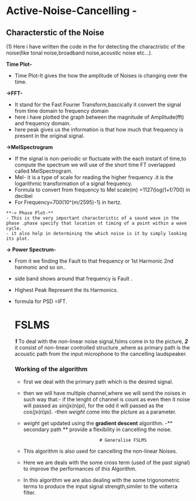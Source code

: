 #   Active-Noise-Cancelling -  
##  Characterstic of the Noise

(1) Here i have written the code in the for detecting the charactristic of the noise(like tonal noise,broadband noise,acoustic noise etc...).
  
  
  **Time Plot-**           
  - Time Plot-It gives the how the amplitude of Noises is changing over the time.
   
  **->FFT-**                
  - It stand for the Fast Fourier Transform,bascically it convert the signal from time domain to frequency domain
  - here i have plotted the graph between the magnitude of Amplitude(fft) and frequency domain.
  - here peak gives us the information is that how much that frequency is present in the original signal.
   
   **->MelSpectrogram**  
   - If the signal is non-periodic or fluctuate with the each instant of time,to compute the spectrum we will use of the short time FT overlapped                            called MelSpectrogram.
   - Mel- it is a type of scale for reading the higher frequency .it is the logarithmic transformation of a signal frequency.
   - Formula to convert from frequency to Mel scale(m) =1127(log(1+f/700) in decibel
   - For Frequency=700(10^(m/2595)-1) in hertz.
    
    **-> Phase Plot-**  
    - This is the very important characteristic of a sound wave in the phase .phase specify that location ot timing of a point within a wave cycle.
    - it also help in determining the which noise is it by simply looking its plot.
    
   **-> Power Spectrum-**   
  - From it we finding the Fault to that frequency or 1st Harmonic 2nd harmonic and so on..
  - side band shows around that frequency is Fault .
  - Highest Peak Represent the its Harmonics.
  - formula for PSD =IFT. 
               
                         
     # FSLMS
   
    ***1*** To deal with the non-linear noise signal,fslms come in to the picture,
    ***2*** it consist of non-linear controlled structure ,where as primary path is the acoustic path from the input microphone to the cancelling laudspeaker.
    
    ### Working of the algorithm 
    - first we deal with the primary path which is the desired signal.
    - then we will have multiple channel,where we will send the noises in such way that:- if the lenght of channel is count as even then it noise will passed as             *sin(j*x(n)*pi)*, for the odd it will passed as the *cos(j*x(n)*pi)*.
    -then *weight* come into the picture as a parameter.
    - *weight* get updated using the **gradient descent** algorithm.
    -** secondary path ** provide a flexibility in cancelling the noise.
    
    
                                       # Generalise FSLMS
    - This algorithm is also used for cancelling the non-linear Noises.
    - Here we are deals with the some cross term (used of the past signal) to improve the performances of this Algorithm.
    - In this algorithm we are also dealing with the some trigonometric terms to produce the input signal strength,similer to the volterra filter.
                                       
                                        
                                        
                      
                        
                        
                        
                        
                        
                        
                        
                        
                        
                        
                        
                        
